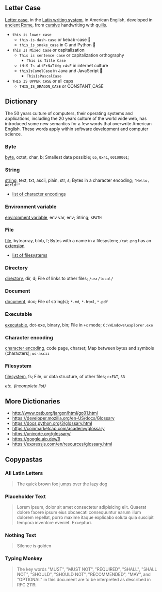[byte]: https://en.wikipedia.org/wiki/Byte
[string]: https://en.wikipedia.org/wiki/String_(computer_science)
[environment_variable]: https://en.wikipedia.org/wiki/Environment_variable
[file]: https://en.wikipedia.org/wiki/Computer_file
[extension]: https://en.wikipedia.org/wiki/Filename_extension
[directory]: https://en.wikipedia.org/wiki/Directory_(computing)
[document]: https://en.wikipedia.org/wiki/Document_file_format
[executable]: https://en.wikipedia.org/wiki/Executable

<!--  -->

[character_encoding]: https://en.wikipedia.org/wiki/Character_encoding
[list_character_encodings]: https://en.wikipedia.org/wiki/Character_encoding#Common_character_encodings
[filesystem]: https://en.wikipedia.org/wiki/File_system
[list_filesystems]: https://en.wikipedia.org/wiki/List_of_file_systems

## Letter Case

[Letter case](https://en.wikipedia.org/wiki/Letter_case), in the [Latin writing system](https://en.wikipedia.org/wiki/Latin_script), in American English, developed in [ancient Rome](https://en.wikipedia.org/wiki/Ancient_Rome), from [cursive](https://en.wikipedia.org/wiki/Cursive) handwriting with [quills](https://en.wikipedia.org/wiki/Quill).

- `this is lower case`
  - `this-is-dash-case` or kebab-case 📄
  - `this_is_snake_case` in C and Python 🐍
- `This Is Mixed Case` or capitalization
  - `This is sentence case` or capitalization orthography
    - `This is Title Case`
  - `tHiS Is aLtErNaTiNg cAsE` in internet culture
  - `thisIsCamelCase` in Java and JavaScript 🐪
    - `ThisIsPascalCase`
- `THIS IS UPPER CASE` or all caps
  - `THIS_IS_DRAGON_CASE` or CONSTANT_CASE <!-- https://twitter.com/junaga10/status/1726406822960025789 -->

## Dictionary

The 50 years culture of computers, their operating systems and applications, including the 20 years culture of the world wide web, has introduced some new semantics for a few words that overwrite American English. These words apply within software development and computer science.

<!-- https://en.wikipedia.org/wiki/American_English#Differences_between_American_and_British_English -->

### Byte

[byte][byte], octet, char, b; Smallest data possible; `65`, `0x41`, `00100001`;

### String

[string][string], text, txt, ascii, plain, str, s; Bytes in a character encoding; `"Hello, World!"`

- [list of character encodings][list_character_encodings]

### Environment variable

[environment variable][environment_variable], env var, env; String; `$PATH`

### File

[file][file], bytearray, blob, f; Bytes with a name in a filesystem; `/cat.png` has an [extension][extension]

- [list of filesystems][list_filesystems]

### Directory

[directory][directory], dir, d; File of links to other files; `/usr/local/`

### Document

[document][document], doc; File of string(s); `*.md`, `*.html`, `*.pdf`

### Executable

[executable][executable], dot-exe, binary, bin; File in `+x` mode; `C:\Windows\explorer.exe`

### Character encoding

[character encoding][character_encoding], code page, charset; Map between bytes and symbols (characters); `us-ascii`

### Filesystem

[filesystem][filesystem], fs; File, or data structure, of other files; `exFAT`, `S3`

_etc. (incomplete list)_

## More Dictionaries

- http://www.catb.org/jargon/html/go01.html
- https://developer.mozilla.org/en-US/docs/Glossary
- https://docs.python.org/3/glossary.html
- https://coinmarketcap.com/academy/glossary
- https://unicode.org/glossary/
- https://google.aip.dev/9
- https://expressjs.com/en/resources/glossary.html

## Copypastas

### All Latin Letters

> The quick brown fox jumps over the lazy dog

### Placeholder Text

> Lorem ipsum, dolor sit amet consectetur adipisicing elit. Quaerat dolore facere ipsum eius obcaecati consequuntur earum illum dolorem repellat, porro maxime itaque explicabo soluta quia suscipit tempora inventore eveniet. Excepturi.

### Nothing Text

> Silence is golden

### Typing Monkey

> The key words "MUST", "MUST NOT", "REQUIRED", "SHALL", "SHALL NOT", "SHOULD", "SHOULD NOT", "RECOMMENDED", "MAY", and "OPTIONAL" in this document are to be interpreted as described in RFC 2119.
